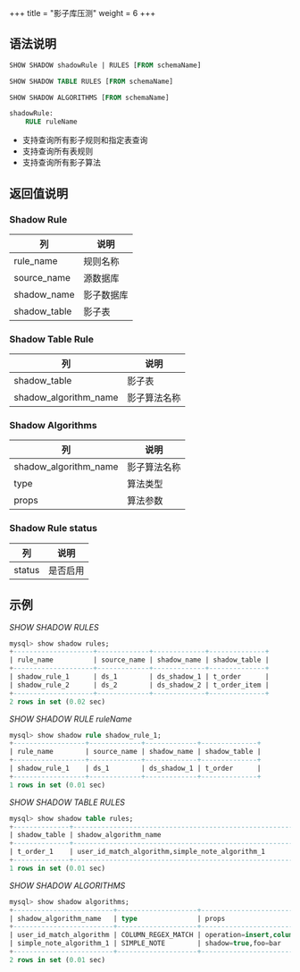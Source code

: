 +++
title = "影子库压测"
weight = 6 
+++

## 语法说明

```sql
SHOW SHADOW shadowRule | RULES [FROM schemaName]

SHOW SHADOW TABLE RULES [FROM schemaName]

SHOW SHADOW ALGORITHMS [FROM schemaName]

shadowRule: 
    RULE ruleName
```
- 支持查询所有影子规则和指定表查询
- 支持查询所有表规则
- 支持查询所有影子算法

## 返回值说明

### Shadow Rule

| 列           | 说明         |
| ------------ | ----------- |
| rule_name    | 规则名称     |
| source_name  | 源数据库     |
| shadow_name  | 影子数据库   |
| shadow_table | 影子表       |

### Shadow Table Rule

| 列                     | 说明           |
| ----------------------| ---------------|
| shadow_table          | 影子表          |
| shadow_algorithm_name | 影子算法名称     |

### Shadow Algorithms

| 列                    | 说明          |
| -------------------   | ------------ |
| shadow_algorithm_name | 影子算法名称   |
| type                  | 算法类型      |
| props                 | 算法参数      |

### Shadow Rule status

| 列                    | 说明          |
| -------------------   | ------------ |
| status                | 是否启用      |

## 示例

*SHOW SHADOW RULES*

```sql
mysql> show shadow rules;
+--------------------+-------------+-------------+--------------+
| rule_name          | source_name | shadow_name | shadow_table |
+--------------------+-------------+-------------+--------------+
| shadow_rule_1      | ds_1        | ds_shadow_1 | t_order      |
| shadow_rule_2      | ds_2        | ds_shadow_2 | t_order_item |
+--------------------+-------------+-------------+--------------+
2 rows in set (0.02 sec)
```
*SHOW SHADOW RULE ruleName*

```sql
mysql> show shadow rule shadow_rule_1;
+------------------+-------------+-------------+--------------+
| rule_name        | source_name | shadow_name | shadow_table |
+------------------+-------------+-------------+--------------+
| shadow_rule_1    | ds_1        | ds_shadow_1 | t_order      |
+------------------+-------------+-------------+--------------+
1 rows in set (0.01 sec)
```

*SHOW SHADOW TABLE RULES*

```sql
mysql> show shadow table rules;
+--------------+--------------------------------------------------------------------------------+
| shadow_table | shadow_algorithm_name                                                          |
+--------------+--------------------------------------------------------------------------------+
| t_order_1    | user_id_match_algorithm,simple_note_algorithm_1                                |  
+--------------+--------------------------------------------------------------------------------+
1 rows in set (0.01 sec)
```

*SHOW SHADOW ALGORITHMS*

```sql
mysql> show shadow algorithms;
+-------------------------+--------------------+-------------------------------------------+
| shadow_algorithm_name   | type               | props                                     |
+-------------------------+--------------------+-------------------------------------------+
| user_id_match_algorithm | COLUMN_REGEX_MATCH | operation=insert,column=user_id,regex=[1] |
| simple_note_algorithm_1 | SIMPLE_NOTE        | shadow=true,foo=bar                       |
+-------------------------+--------------------+-------------------------------------------+
2 rows in set (0.01 sec)
```
